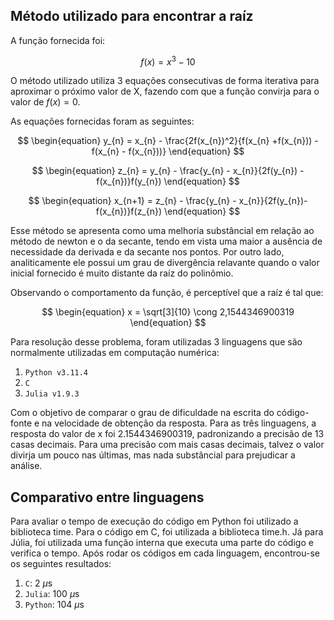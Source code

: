 ## Método utilizado para encontrar a raíz

A função fornecida foi:

$$
\begin{equation}
    f(x) = x^{3} - 10
\end{equation}
$$

O método utilizado utiliza 3 equações consecutivas de forma iterativa para aproximar o próximo valor de X, fazendo com que a função convirja para o valor de $f(x) = 0$.

As equações fornecidas foram as seguintes:

$$
\begin{equation}
    y_{n} = x_{n} - \frac{2f(x_{n})^2}{f(x_{n} +f(x_{n})) - f(x_{n} - f(x_{n}))}
\end{equation}
$$

$$
\begin{equation}
    z_{n} = y_{n} - \frac{y_{n} - x_{n}}{2f(y_{n}) - f(x_{n})}f(y_{n})
\end{equation}
$$

$$
\begin{equation}
    x_{n+1} = z_{n} - \frac{y_{n} - x_{n}}{2f(y_{n})-f(x_{n})}f(z_{n})
\end{equation}
$$

Esse método se apresenta como uma melhoria substâncial em relação ao método de newton e o da secante, tendo em vista uma maior a ausência de necessidade da derivada e da secante nos pontos. Por outro lado, analiticamente ele possui um grau de divergência relavante quando o valor inicial fornecido é muito distante da raíz do polinômio.



Observando o comportamento da função, é perceptível que a raíz é tal que:

$$
 \begin{equation} 
     x = \sqrt[3]{10} \cong 2,1544346900319
 \end{equation}
$$

Para resolução desse problema, foram utilizadas 3 linguagens que são normalmente utilizadas em computação numérica:

1. `Python v3.11.4`
2. `C`
3. `Julia v1.9.3`


Com o objetivo de comparar o grau de dificuldade na escrita do código-fonte e na velocidade de obtenção da resposta. Para as três linguagens, a resposta do valor de x foi 2.1544346900319, padronizando a precisão de 13 casas decimais. Para uma precisão com mais casas decimais, talvez o valor divirja um pouco nas últimas, mas nada substâncial para prejudicar a análise.

## Comparativo entre linguagens

Para avaliar o tempo de execução do código em Python foi utilizado a biblioteca time. Para o código em C, foi utilizada a biblioteca time.h. Já para Júlia, foi utilizada uma função interna que executa uma parte do código e verifica o tempo. Após rodar os códigos em cada linguagem, encontrou-se os seguintes resultados:

1. `C`: 2 $\mu$s
2. `Julia`: 100 $\mu$s
3. `Python`: 104 $\mu$s
